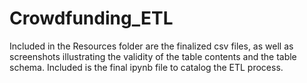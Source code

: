 # Crowdfunding_ETL

Included in the Resources folder are the finalized csv files, as well as screenshots illustrating the validity of the table contents and the table schema. Included is the final ipynb file to catalog the ETL process.

